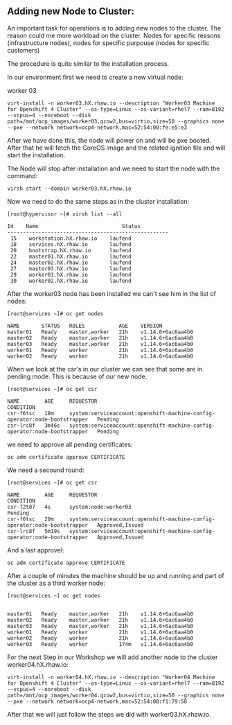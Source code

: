 ## Adding new Node to Cluster:

An important task for operations is to adding new nodes to the cluster. The reason could me more workload on the cluster. Nodes for specific reasons (infrastructure nodes), nodes for specific purpouse (nodes for specific customers)

The procedure is quite similar to the installation process.

In our environment first we need to create a new virtual node:

worker 03

```
virt-install -n worker03.hX.rhaw.io --description "Worker03 Machine for Openshift 4 Cluster" --os-type=Linux --os-variant=rhel7 --ram=8192 --vcpus=4 --noreboot --disk path=/mnt/ocp_images/worker03.qcow2,bus=virtio,size=50 --graphics none --pxe --network network=ocp4-network,mac=52:54:00:fe:e5:e3
```

After we have done this, the node will power on and will be pxe booted. After that he will fetch the CoreOS image and the related ignition file and will start the installation.

The Node will stop after installation and we need to start the node with the command:

```
virsh start --domain worker03.hX.rhaw.io
```

Now we need to do the same steps as in the cluster installation:

```
[root@hypervisor ~]# virsh list --all
```

```
Id    Name                           Status
----------------------------------------------------
 15    workstation.hX.rhaw.io    laufend
 18    services.hX.rhaw.io       laufend
 20    bootstrap.hX.rhaw.io      laufend
 22    master01.hX.rhaw.io       laufend
 24    master02.hX.rhaw.io       laufend
 27    master03.hX.rhaw.io       laufend
 29    worker01.hX.rhaw.io       laufend
 30    worker02.hX.rhaw.io       laufend
```

After the worker03 node has been installed we can't see him in the list of nodes:

```
[root@services ~]# oc get nodes
```

```
NAME       STATUS   ROLES           AGE    VERSION
master01   Ready    master,worker   21h    v1.14.6+6ac6aa4b0
master02   Ready    master,worker   21h    v1.14.6+6ac6aa4b0
master03   Ready    master,worker   21h    v1.14.6+6ac6aa4b0
worker01   Ready    worker          21h    v1.14.6+6ac6aa4b0
worker02   Ready    worker          21h    v1.14.6+6ac6aa4b0
```

When we look at the csr's in our cluster we can see that some are in pending mode. This is because of our new node. 

```
[root@services ~]# oc get csr
```

```
NAME        AGE     REQUESTOR                                                                   CONDITION
csr-f6tsc   18m     system:serviceaccount:openshift-machine-config-operator:node-bootstrapper   Pending
csr-lrc8f   3m46s   system:serviceaccount:openshift-machine-config-operator:node-bootstrapper   Pending
```

we need to approve all pending certificates:

```
oc adm certificate approve CERTIFICATE
```

We need a secound round:

```
[root@services ~]# oc get csr
```

```
NAME        AGE     REQUESTOR                                                                   CONDITION
csr-72t87   4s      system:node:worker03                                                        Pending
csr-f6tsc   20m     system:serviceaccount:openshift-machine-config-operator:node-bootstrapper   Approved,Issued
csr-lrc8f   5m19s   system:serviceaccount:openshift-machine-config-operator:node-bootstrapper   Approved,Issued
```

And a last approvel:

```
oc adm certificate approve CERTIFICATE
```

After a couple of minutes the machine should be up and running and part of the cluster as a third worker node:

```
[root@services ~] oc get nodes
```

```

master01   Ready    master,worker   21h    v1.14.6+6ac6aa4b0
master02   Ready    master,worker   21h    v1.14.6+6ac6aa4b0
master03   Ready    master,worker   21h    v1.14.6+6ac6aa4b0
worker01   Ready    worker          21h    v1.14.6+6ac6aa4b0
worker02   Ready    worker          21h    v1.14.6+6ac6aa4b0
worker03   Ready    worker          174m   v1.14.6+6ac6aa4b0
```

For the next Step in our Workshop we will add another node to the cluster worker04.hX.rhaw.io:

```
virt-install -n worker04.hX.rhaw.io --description "Worker04 Machine for Openshift 4 Cluster" --os-type=Linux --os-variant=rhel7 --ram=8192 --vcpus=4 --noreboot --disk path=/mnt/ocp_images/worker04.qcow2,bus=virtio,size=50 --graphics none --pxe --network network=ocp4-network,mac=52:54:00:f1:79:58
```

After that we will just follow the steps we did with worker03.hX.rhaw.io.
